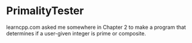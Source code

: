 # PrimalityTester
learncpp.com asked me somewhere in Chapter 2 to make a program that determines if a user-given integer is prime or composite.
